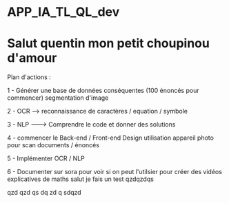 # APP_IA_TL_QL_dev

# Salut quentin mon petit choupinou d'amour 
Plan d'actions :

1 - Générer une base de données conséquentes (100 énoncés pour commencer)
  segmentation d'image 

2 - OCR --> reconnaissance de caractères / equation / symbole

3 - NLP ---> Comprendre le code et donner des solutions

4 - commencer le Back-end / Front-end 
  Design
  utilisation appareil photo pour scan documents / énoncés

5 - Implémenter OCR / NLP

6 - Documenter sur sora pour voir si on peut l'utilsier pour créer des vidéos explicatives de maths 
salut je fais un test 
qzdqzdqs

qzd
qzd
qs
dq
zd
q
sdqzd
